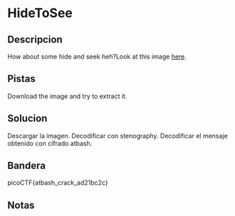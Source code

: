 # HideToSee
## Descripcion
How about some hide and seek heh?Look at this image [here](https://artifacts.picoctf.net/c/237/atbash.jpg).

## Pistas
Download the image and try to extract it.

## Solucion
Descargar la imagen.
Decodificar con stenography.
Decodificar el mensaje obtenido con cifrado atbash.

## Bandera
picoCTF{atbash_crack_ad21bc2c}

## Notas
